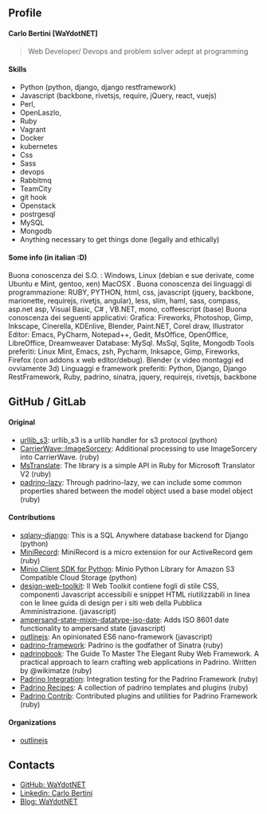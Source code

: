 ## Profile
#### Carlo Bertini [WaYdotNET]
>Web Developer/ Devops and problem solver adept at programming


#### Skills
- Python (python, django, django restframework)
- Javascript (backbone, rivetsjs, require, jQuery, react, vuejs)
- Perl,
- OpenLaszlo,
- Ruby
- Vagrant
- Docker
- kubernetes
- Css
- Sass
- devops
- Rabbitmq
- TeamCity
- git hook
- Openstack
- postrgesql
- MySQL
- Mongodb
- Anything necessary to get things done (legally and ethically)

#### Some info (in italian :D)
Buona conoscenza dei S.O. : Windows, Linux (debian e sue derivate, come Ubuntu e Mint, gentoo, xen) MacOSX .
Buona conoscenza dei linguaggi di programmazione: RUBY, PYTHON, html, css, javascript (jquery, backbone, marionette, requirejs, rivetjs, angular), less, slim, haml, sass, compass, asp.net asp, Visual Basic, C# , VB.NET, mono, coffeescript (base)
Buona conoscenza dei seguenti applicativi: 
Grafica: Fireworks, Photoshop, Gimp, Inkscape, Cinerella, KDEnlive, Blender, Paint.NET, Corel draw, Illustrator
Editor: Emacs, PyCharm, Notepad++, Gedit, MsOffice, OpenOffice, LibreOffice, Dreamweaver
Database: MySql. MsSql, Sqlite, Mongodb
Tools preferiti: Linux Mint, Emacs, zsh, Pycharm, Inksapce, Gimp, Fireworks, Firefox (con addons x web editor/debug). Blender (x video montaggi ed ovviamente 3d)
Linguaggi e framework preferiti: Python, Django, Django RestFramework, Ruby, padrino, sinatra, jquery, requirejs, rivetsjs, backbone


## GitHub / GitLab

#### Original
- [urllib_s3](https://github.com/WaYdotNET/urllib_s3): urllib_s3 is a urllib handler for s3 protocol (python)
- [CarrierWave::ImageSorcery](https://github.com/WaYdotNET/carrierwave-imagesorcery): Additional processing to use ImageSorcery into CarrierWave. (ruby)
- [MsTranslate](https://github.com/WaYdotNET/ms_translate): The library is a simple API in Ruby for Microsoft Translator V2 (ruby)
- [padrino-lazy](https://github.com/WaYdotNET/padrino-lazy): Through padrino-lazy, we can include some common properties shared between the model object used a base model object (ruby)

#### Contributions
- [sqlany-django](https://github.com/sqlanywhere/sqlany-django): This is a SQL Anywhere database backend for Django (python)
- [MiniRecord](https://github.com/DAddYE/mini_record): MiniRecord is a micro extension for our ActiveRecord gem (ruby)
- [Minio Client SDK for Python](https://github.com/minio/minio-py): Minio Python Library for Amazon S3 Compatible Cloud Storage (python)
- [design-web-toolkit](https://github.com/italia/design-web-toolkit): Il Web Toolkit contiene fogli di stile CSS, componenti Javascript accessibili e snippet HTML riutilizzabili in linea con le linee guida di design per i siti web della Pubblica Amministrazione. (javascript)
- [ampersand-state-mixin-datatype-iso-date](https://github.com/WaYdotNET/ampersand-state-mixin-datatype-iso-date): Adds ISO 8601 date functionality to ampersand state (javascript)
- [outlinejs](https://github.com/outlinejs/outlinejs): An opinionated ES6 nano-framework (javascript)
- [padrino-framework](https://github.com/padrino/padrino-framework): Padrino is the godfather of Sinatra (ruby)
- [padrinobook](https://github.com/padrinobook/padrinobook): The Guide To Master The Elegant Ruby Web Framework. A practical approach to learn crafting web applications in Padrino. Written by @wikimatze (ruby)
- [Padrino Integration](https://github.com/padrino/padrino-integration): Integration testing for the Padrino Framework (ruby)
- [Padrino Recipes](https://github.com/padrino/padrino-recipes): A collection of padrino templates and plugins  (ruby)
- [Padrino Contrib](https://github.com/padrino/padrino-contrib): Contributed plugins and utilities for Padrino Framework  (ruby)


#### Organizations
- [outlinejs](https://github.com/outlinejs)

## Contacts
- [GitHub: WaYdotNET](https://github.com/WaYdotNET)
- [Linkedin: Carlo Bertini](https://www.linkedin.com/in/WaYdotNET)
- [Blog: WaYdotNET](https://waydotnet.com/)

